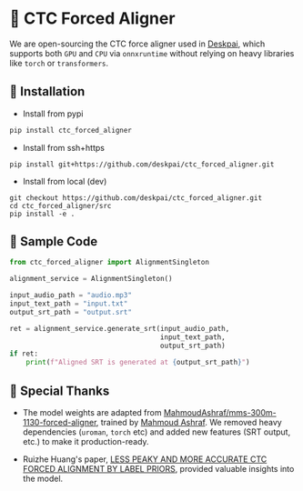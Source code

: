 # 🎯 CTC Forced Aligner



We are open-sourcing the CTC force aligner used in [Deskpai](https://www.deskpai.com), which supports both `GPU` and `CPU` via `onnxruntime` without relying on heavy libraries like `torch` or `transformers`.  

## 🚀 Installation  

- Install from pypi

```bash
pip install ctc_forced_aligner
```

- Install from ssh+https

```
pip install git+https://github.com/deskpai/ctc_forced_aligner.git
```

- Install from local (dev)

```
git checkout https://github.com/deskpai/ctc_forced_aligner.git
cd ctc_forced_aligner/src
pip install -e .
```


## 📝 Sample Code  

```python
from ctc_forced_aligner import AlignmentSingleton

alignment_service = AlignmentSingleton()

input_audio_path = "audio.mp3"
input_text_path = "input.txt"
output_srt_path = "output.srt"

ret = alignment_service.generate_srt(input_audio_path,
                                     input_text_path,
                                     output_srt_path)
if ret:
    print(f"Aligned SRT is generated at {output_srt_path}")
```


## 🙏 Special Thanks  

- The model weights are adapted from [MahmoudAshraf/mms-300m-1130-forced-aligner](https://huggingface.co/MahmoudAshraf/mms-300m-1130-forced-aligner), trained by [Mahmoud Ashraf](https://huggingface.co/MahmoudAshraf). We removed heavy dependencies (`uroman`, `torch` etc) and added new features (SRT output, etc.) to make it production-ready.  

- Ruizhe Huang's paper, [LESS PEAKY AND MORE ACCURATE CTC FORCED ALIGNMENT BY LABEL PRIORS](https://arxiv.org/pdf/2406.02560), provided valuable insights into the model.  
